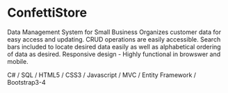 # ConfettiStore
Data Management System for Small Business
Organizes customer data for easy access and updating.
CRUD operations are easily accessible.
Search bars included to locate desired data easily as well as alphabetical ordering of data as desired. 
Responsive design - Highly functional in browswer and mobile. 

C# / SQL / HTML5 / CSS3 / Javascript / MVC / Entity Framework / Bootstrap3-4
